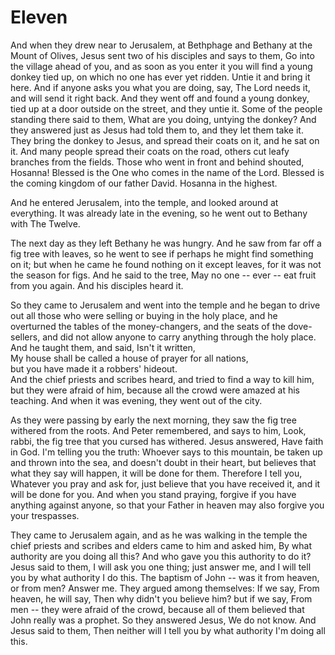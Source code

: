 # Eleven

And when they drew near to Jerusalem, at Bethphage and Bethany at the Mount of Olives, Jesus sent two of his disciples and says to them, Go into the village ahead of you, and as soon as you enter it you will find a young donkey tied up, on which no one has ever yet ridden. Untie it and bring it here. And if anyone asks you what you are doing, say, The Lord needs it, and will send it right back. And they went off and found a young donkey, tied up at a door outside on the street, and they untie it. Some of the people standing there said to them, What are you doing, untying the donkey? And they answered just as Jesus had told them to, and they let them take it. They bring the donkey to Jesus, and spread their coats on it, and he sat on it. And many people spread their coats on the road, others cut leafy branches from the fields. Those who went in front and behind shouted, Hosanna! Blessed is the One who comes in the name of the Lord. Blessed is the coming kingdom of our father David. Hosanna in the highest.

And he entered Jerusalem, into the temple, and looked around at everything. It was already late in the evening, so he went out to Bethany with The Twelve.

The next day as they left Bethany he was hungry. And he saw from far off a fig tree with leaves, so he went to see if perhaps he might find something on it; but when he came he found nothing on it except leaves, for it was not the season for figs. And he said to the tree, May no one -- ever -- eat fruit from you again. And his disciples heard it.

So they came to Jerusalem and went into the temple and he began to drive out all those who were selling or buying in the holy place, and he overturned the tables of the money-changers, and the seats of the dove-sellers, and did not allow anyone to carry anything through the holy place. And he taught them, and said, Isn't it written,  
My house shall be called a house of prayer for all nations,  
but you have made it a robbers' hideout.  
And the chief priests and scribes heard, and tried to find a way to kill him, but they were afraid of him, because all the crowd were amazed at his teaching. And when it was evening, they went out of the city.

As they were passing by early the next morning, they saw the fig tree withered from the roots. And Peter remembered, and says to him, Look, rabbi, the fig tree that you cursed has withered. Jesus answered, Have faith in God. I'm telling you the truth: Whoever says to this mountain, be taken up and thrown into the sea, and doesn't doubt in their heart, but believes that what they say will happen, it will be done for them. Therefore I tell you, Whatever you pray and ask for, just believe that you have received it, and it will be done for you. And when you stand praying, forgive if you have anything against anyone, so that your Father in heaven may also forgive you your trespasses.

They came to Jerusalem again, and as he was walking in the temple the chief priests and scribes and elders came to him and asked him, By what authority are you doing all this? And who gave you this authority to do it? Jesus said to them, I will ask you one thing; just answer me, and I will tell you by what authority I do this. The baptism of John -- was it from heaven, or from men? Answer me. They argued among themselves: If we say, From heaven, he will say, Then why didn't you believe him? but if we say, From men -- they were afraid of the crowd, because all of them believed that John really was a prophet. So they answered Jesus, We do not know. And Jesus said to them, Then neither will I tell you by what authority I'm doing all this.

